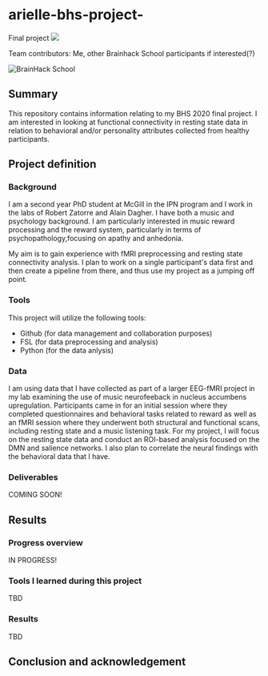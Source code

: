 # arielle-bhs-project-
Final project 
[![](https://img.shields.io/badge/Visit-our%20project%20page-ff69b4)](https://https://github.com/brainhack-school2020/arielle-bhs-project-)

Team contributors: Me, other Brainhack School participants if interested(?)

![BrainHack School](bhs2020.png)

## Summary 

This repository contains information relating to my BHS 2020 final project. I am interested in looking at functional connectivity in resting state data in relation to behavioral and/or personality attributes collected from healthy participants. 

## Project definition 

### Background

I am a second year PhD student at McGill in the IPN program and I work in the labs of Robert Zatorre and Alain Dagher. I have both a music and psychology background. I am particularly interested in music reward processing and the reward system, particularly in terms of psychopathology,focusing on apathy and anhedonia. 

My aim is to gain experience with fMRI preprocessing and resting state connectivity analysis. I plan to work on a single participant's data first and then create a pipeline from there, and thus use my project as a jumping off point.

### Tools 

This project will utilize the following tools: 
 * Github (for data management and collaboration purposes)
 * FSL (for data preprocessing and analysis)
 * Python (for the data anlysis)
 
### Data 

I am using data that I have collected as part of a larger EEG-fMRI project in my lab examining the use of music neurofeeback in nucleus accumbens upregulation. Participants came in for an initial session where they completed questionnaires and behavioral tasks related to reward as well as an fMRI session where they underwent both structural and functional scans, including resting state and a music listening task. For my project, I will focus on the resting state data and conduct an ROI-based analysis focused on the DMN and salience networks. I also plan to correlate the neural findings with the behavioral data that I have.

### Deliverables
COMING SOON! 

## Results 

### Progress overview

IN PROGRESS! 


### Tools I learned during this project
TBD
 
### Results 
TBD
 
 
## Conclusion and acknowledgement
